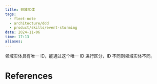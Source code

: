 ```yaml
---
title: 领域实体
tags:
  - fleet-note
  - architecture/ddd
  - product/skills/event-storming
date: 2024-11-06
time: 17:13
aliases:
---
```


领域实体具有唯一 ID，能通过这个唯一 ID 进行区分，ID 不同则领域实体不同。



# References